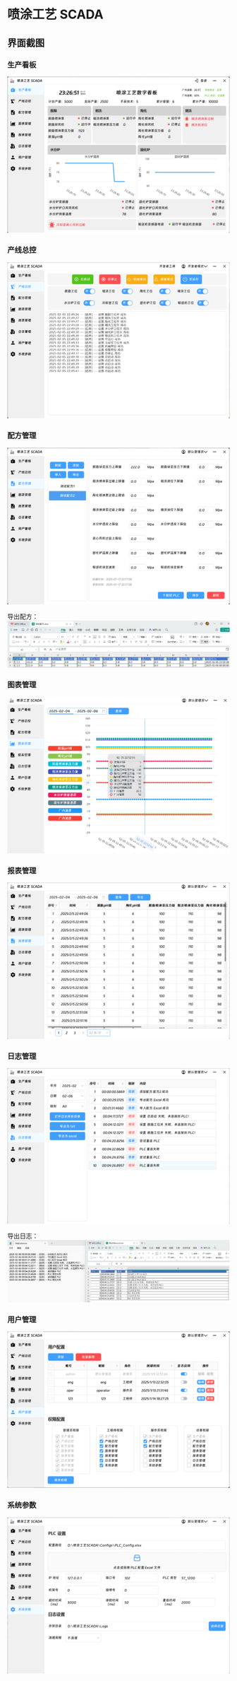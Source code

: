 # 喷涂工艺 SCADA

## 界面截图

### 生产看板
![生产看板](./Images/生产看板.png)

### 产线总控
![产线总控](./Images/产线总控.png)

### 配方管理
![配方管理](./Images/配方管理.png)

导出配方：
![导出配方](./Images/导出配方.png)

### 图表管理
![图表管理](./Images/图表管理.png)

### 报表管理
![报表管理](./Images/报表管理.png)

### 日志管理
![日志管理](./Images/日志管理.png)

导出日志：
![导出日志](./Images/导出日志.png)

### 用户管理
![用户管理](./Images/用户管理.png)

### 系统参数
![系统参数](./Images/系统参数.png)